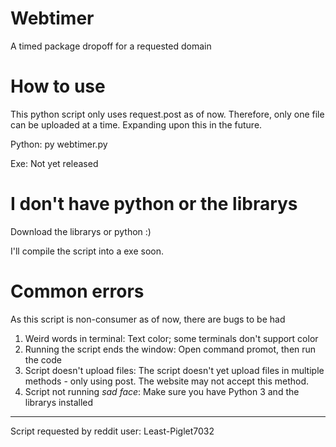 # Webtimer
 A timed package dropoff for a requested domain

# How to use
 This python script only uses request.post as of now. Therefore, only one file can be uploaded at a time. Expanding upon this in the future. 

 Python:
    py webtimer.py

 Exe:
    Not yet released
# I don't have python or the librarys 
 Download the librarys or python :)

 I'll compile the script into a exe soon.

# Common errors
 As this script is non-consumer as of now, there are bugs to be had

 1. Weird words in terminal: Text color; some terminals don't support color
 2. Running the script ends the window: Open command promot, then run the code
 3. Script doesn't upload files: The script doesn't yet upload files in multiple methods - only using post. The website may not accept this method.
 4. Script not running *sad face*: Make sure you have Python 3 and the librarys installed

 ***

 Script requested by reddit user: Least-Piglet7032